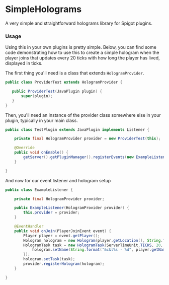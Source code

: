 # SimpleHolograms
 A very simple and straightforward holograms library for Spigot plugins.
 
 ### Usage
 
 Using this in your own plugins is pretty simple. Below, you can find some code demonstrating how to use this to create a simple hologram when the player joins that updates every 20 ticks with how long the player has lived, displayed in ticks.
 
 The first thing you'll need is a class that extends `HologramProvider`.
 
 ```java
public class ProviderTest extends HologramProvider {

    public ProviderTest(JavaPlugin plugin) {
        super(plugin);
    }
}
```

Then, you'll need an instance of the provider class somewhere else in your plugin, typically in your main class.

```java
public class TestPlugin extends JavaPlugin implements Listener {

    private final HologramProvider provider = new ProviderTest(this);

    @Override
    public void onEnable() {
        getServer().getPluginManager().registerEvents(new ExampleListener(this), this);
    }

}
```

And now for our event listener and hologram setup

```java
public class ExampleListener {

    private final HologramProvider provider;

    public ExampleListener(HologramProvider provider) {
        this.provider = provider;
    }   

    @EventHandler
    public void onJoin(PlayerJoinEvent event) {
        Player player = event.getPlayer();
        Hologram hologram = new Hologram(player.getLocation(), String.format("&3&l%s", player.getName()));
        HologramTask task = new HologramTask(ServerTimeUnit.TICKS, 20, () -> {
            hologram.setName(String.format("&c&l%s - %d", player.getName(), player.getTicksLived()));
        });
        hologram.setTask(task);
        provider.registerHologram(hologram);
    }

}
```
